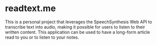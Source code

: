 # readtext.me

This is a personal project that leverages the SpeechSynthesis Web API to transcribe text into audio, making it possible for users to listen to their written content. This application can be used to have a long-form article read to you or to listen to your notes.